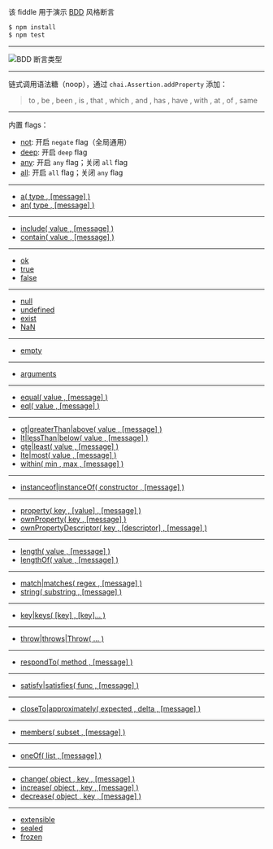 该 fiddle 用于演示 [BDD](http://chaijs.com/api/bdd/) 风格断言

```sh
$ npm install
$ npm test
```

---

![BDD 断言类型](https://raw.githubusercontent.com/pwnn/img/master/chai-BDD-assertion-types.png)

---

链式调用语法糖（noop），通过 `chai.Assertion.addProperty` 添加：

> to , be , been , is , that , which , and , has , have , with , at , of , same

---

内置 flags：

- [not](http://chaijs.com/api/bdd/#method_not): 开启 `negate` flag（全局通用）
- [deep](http://chaijs.com/api/bdd/#method_deep): 开启 `deep` flag
- [any](http://chaijs.com/api/bdd/#method_any): 开启 `any` flag；关闭 `all` flag
- [all](http://chaijs.com/api/bdd/#method_all): 开启 `all` flag；关闭 `any` flag

---

- [a( type , [message] )](http://chaijs.com/api/bdd/#method_a)
- [an( type , [message] )](http://chaijs.com/api/bdd/#method_a)

---

- [include( value , [message] )](http://chaijs.com/api/bdd/#method_include)
- [contain( value , [message] )](http://chaijs.com/api/bdd/#method_include)

---

- [ok](http://chaijs.com/api/bdd/#method_ok)
- [true](http://chaijs.com/api/bdd/#method_true)
- [false](http://chaijs.com/api/bdd/#method_false)

---

- [null](http://chaijs.com/api/bdd/#method_null)
- [undefined](http://chaijs.com/api/bdd/#method_undefined)
- [exist](http://chaijs.com/api/bdd/#method_exist)
- [NaN](http://chaijs.com/api/bdd/#method_nan)

---

- [empty](http://chaijs.com/api/bdd/#method_empty)

---

- [arguments](http://chaijs.com/api/bdd/#method_arguments)

---

- [equal( value , [message] )](http://chaijs.com/api/bdd/#method_equal)
- [eql( value , [message] )](http://chaijs.com/api/bdd/#method_eql)

---

- [gt|greaterThan|above( value , [message] )](http://chaijs.com/api/bdd/#method_above)
- [lt|lessThan|below( value , [message] )](http://chaijs.com/api/bdd/#method_below)
- [gte|least( value , [message] )](http://chaijs.com/api/bdd/#method_least)
- [lte|most( value , [message] )](http://chaijs.com/api/bdd/#method_most)
- [within( min , max , [message] )](http://chaijs.com/api/bdd/#method_within)

---

- [instanceof|instanceOf( constructor , [message] )](http://chaijs.com/api/bdd/#method_instanceof)

---

- [property( key , [value] , [message] )](http://chaijs.com/api/bdd/#method_property)
- [ownProperty( key , [message] )](http://chaijs.com/api/bdd/#method_ownproperty)
- [ownPropertyDescriptor( key , [descriptor] , [message] )](http://chaijs.com/api/bdd/#method_ownpropertydescriptor)

---

- [length( value , [message] )](http://chaijs.com/api/bdd/#method_length)
- [lengthOf( value , [message] )](http://chaijs.com/api/bdd/#method_lengthof)

---

- [match|matches( regex , [message] )](http://chaijs.com/api/bdd/#method_match)
- [string( substring , [message] )](http://chaijs.com/api/bdd/#method_string)

---

- [key|keys( [key] , [key]... )](http://chaijs.com/api/bdd/#method_keys)

---

- [throw|throws|Throw( ... )](http://chaijs.com/api/bdd/#method_throw)

---

- [respondTo( method , [message] )](http://chaijs.com/api/bdd/#method_respondto)

---

- [satisfy|satisfies( func , [message] )](http://chaijs.com/api/bdd/#method_satisfy)

---

- [closeTo|approximately( expected , delta , [message] )](http://chaijs.com/api/bdd/#method_closeto)

---

- [members( subset , [message] )](http://chaijs.com/api/bdd/#method_members)

---

- [oneOf( list , [message] )](http://chaijs.com/api/bdd/#method_oneof)

---

- [change( object , key , [message] )](http://chaijs.com/api/bdd/#method_change)
- [increase( object , key , [message] )](http://chaijs.com/api/bdd/#method_increase)
- [decrease( object , key , [message] )](http://chaijs.com/api/bdd/#method_decrease)

---

- [extensible](http://chaijs.com/api/bdd/#method_extensible)
- [sealed](http://chaijs.com/api/bdd/#method_sealed)
- [frozen](http://chaijs.com/api/bdd/#method_frozen)
